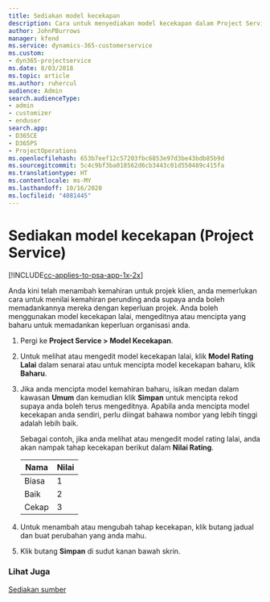 ```yaml
---
title: Sediakan model kecekapan
description: Cara untuk menyediakan model kecekapan dalam Project Service
author: JohnPBurrows
manager: kfend
ms.service: dynamics-365-customerservice
ms.custom:
- dyn365-projectservice
ms.date: 8/03/2018
ms.topic: article
ms.author: ruhercul
audience: Admin
search.audienceType:
- admin
- customizer
- enduser
search.app:
- D365CE
- D365PS
- ProjectOperations
ms.openlocfilehash: 653b7eef12c57203fbc6853e97d3be43bdb85b9d
ms.sourcegitcommit: 5c4c9bf3ba018562d6cb3443c01d550489c415fa
ms.translationtype: HT
ms.contentlocale: ms-MY
ms.lasthandoff: 10/16/2020
ms.locfileid: "4081445"
---
```

# <a name="set-up-proficiency-models-project-service"></a>Sediakan model kecekapan (Project Service)

[!INCLUDE[cc-applies-to-psa-app-1x-2x](../includes/cc-applies-to-psa-app-1x-2x.md)]

Anda kini telah menambah kemahiran untuk projek klien, anda memerlukan cara untuk menilai kemahiran perunding anda supaya anda boleh memadankannya mereka dengan keperluan projek. Anda boleh menggunakan model kecekapan lalai, mengeditnya atau mencipta yang baharu untuk memadankan keperluan organisasi anda.  
  
1.  Pergi ke **Project Service > Model Kecekapan**.  
  
2.  Untuk melihat atau mengedit model kecekapan lalai, klik **Model Rating Lalai** dalam senarai atau untuk mencipta model kecekapan baharu, klik **Baharu**.  
  
3.  Jika anda mencipta model kemahiran baharu, isikan medan dalam kawasan **Umum** dan kemudian klik **Simpan** untuk mencipta rekod supaya anda boleh terus mengeditnya. Apabila anda mencipta model kecekapan anda sendiri, perlu diingat bahawa nombor yang lebih tinggi adalah lebih baik.  
  
     Sebagai contoh, jika anda melihat atau mengedit model rating lalai, anda akan nampak tahap kecekapan berikut dalam **Nilai Rating**.  
  
    |Nama|Nilai|  
    |----------|-----------|  
    |Biasa|1|  
    |Baik|2|  
    |Cekap|3|  
  
4.  Untuk menambah atau mengubah tahap kecekapan, klik butang jadual dan buat perubahan yang anda mahu.  
  
5.  Klik butang **Simpan** di sudut kanan bawah skrin.  
  
### <a name="see-also"></a>Lihat Juga  
 [Sediakan sumber](../psa/set-up-resources.md)
